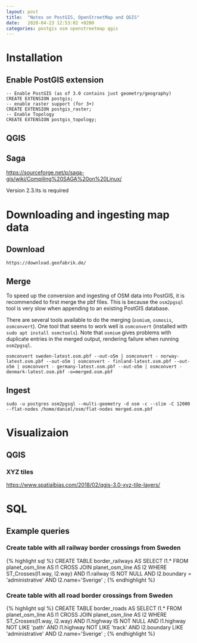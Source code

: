 ```yaml
---
layout: post
title:  "Notes on PostGIS, OpenStreetMap and QGIS"
date:   2020-04-23 12:53:02 +0200
categories: postgis osm openstreetmap qgis
---
```

# Installation
## Enable PostGIS extension
    -- Enable PostGIS (as of 3.0 contains just geometry/geography)
    CREATE EXTENSION postgis;
    -- enable raster support (for 3+)
    CREATE EXTENSION postgis_raster;
    -- Enable Topology
    CREATE EXTENSION postgis_topology;
## QGIS
## Saga
https://sourceforge.net/p/saga-gis/wiki/Compiling%20SAGA%20on%20Linux/

Version 2.3.lts is required


# Downloading and ingesting map data
## Download
`https://download.geofabrik.de/`
## Merge
To speed up the conversion and ingesting of OSM data into PostGIS, it is recommended to first merge the pbf files. This is because the `osm2pgsql` tool is very slow when appending to an existing PostGIS database. 

There are several tools available to do the merging (`osmium`, `osmosis`, `osmconvert`). One tool that seems to work well is `osmconvert` (installed with `sudo apt install osmctools`). Note that `osmium` gives problems with duplicate entries in the merged output, rendering failure when running `osm2pgsql`.

    osmconvert sweden-latest.osm.pbf --out-o5m | osmconvert - norway-latest.osm.pbf --out-o5m | osmconvert - finland-latest.osm.pbf --out-o5m | osmconvert - germany-latest.osm.pbf --out-o5m | osmconvert - denmark-latest.osm.pbf -o=merged.osm.pbf

## Ingest
    sudo -u postgres osm2pgsql --multi-geometry -d osm -c --slim -C 12000 --flat-nodes /home/daniel/osm/flat-nodes merged.osm.pbf 

# Visualizaion
## QGIS
### XYZ tiles
https://www.spatialbias.com/2018/02/qgis-3.0-xyz-tile-layers/

# SQL
## Example queries
### Create table with all railway border crossings from Sweden 
{% highlight sql %}
CREATE TABLE border_railways AS 
    SELECT l1.* FROM planet_osm_line AS l1 
    CROSS JOIN planet_osm_line AS l2 
    WHERE ST_Crosses(l1.way, l2.way) AND 
        l1.railway IS NOT NULL AND 
        l2.boundary = 'administrative' AND 
        l2.name='Sverige'
;
{% endhighlight %}
### Create table with all road border crossings from Sweden 
{% highlight sql %}
CREATE TABLE border_roads AS 
    SELECT l1.* FROM planet_osm_line AS l1 
    CROSS JOIN planet_osm_line AS l2 
    WHERE ST_Crosses(l1.way, l2.way) AND 
        l1.highway IS NOT NULL AND 
        l1.highway NOT LIKE 'path' AND
        l1.highway NOT LIKE 'track' AND
        l2.boundary LIKE 'administrative' AND 
        l2.name='Sverige'
;
{% endhighlight %}

